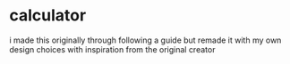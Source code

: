 # calculator
i made this originally through following a guide but remade it with my own design choices with inspiration from the original creator
